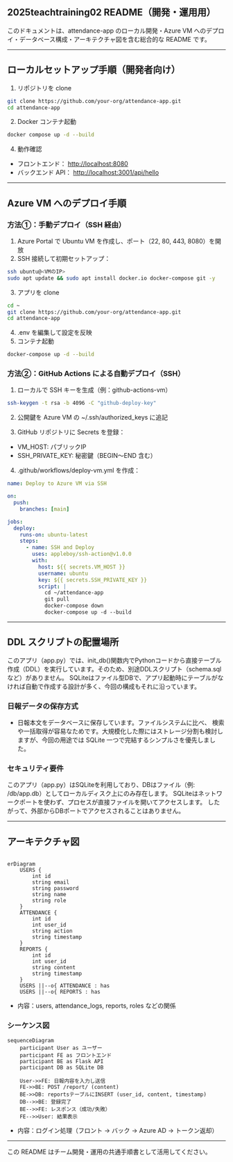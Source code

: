 ## 2025teachtraining02 README（開発・運用用）

このドキュメントは、attendance-app のローカル開発・Azure VM へのデプロイ・データベース構成・アーキテクチャ図を含む総合的な README です。

---

##  ローカルセットアップ手順（開発者向け）

1. リポジトリを clone

```bash
git clone https://github.com/your-org/attendance-app.git
cd attendance-app
```


2. Docker コンテナ起動

```bash
docker compose up -d --build
```

4. 動作確認

* フロントエンド： [http://localhost:8080](http://localhost:8080)
* バックエンド API： [http://localhost:3001/api/hello](http://localhost:3001/api/hello)

---

##  Azure VM へのデプロイ手順

### 方法①：手動デプロイ（SSH 経由）

1. Azure Portal で Ubuntu VM を作成し、ポート（22, 80, 443, 8080）を開放
2. SSH 接続して初期セットアップ：

```bash
ssh ubuntu@<VMのIP>
sudo apt update && sudo apt install docker.io docker-compose git -y
```

3. アプリを clone

```bash
cd ~
git clone https://github.com/your-org/attendance-app.git
cd attendance-app
```

4. .env を編集して設定を反映
5. コンテナ起動

```bash
docker-compose up -d --build
```

### 方法②：GitHub Actions による自動デプロイ（SSH）

1. ローカルで SSH キーを生成（例：github-actions-vm）

```bash
ssh-keygen -t rsa -b 4096 -C "github-deploy-key"
```

2. 公開鍵を Azure VM の \~/.ssh/authorized\_keys に追記

3. GitHub リポジトリに Secrets を登録：

* VM\_HOST: パブリックIP
* SSH\_PRIVATE\_KEY: 秘密鍵（BEGIN〜END 含む）

4. .github/workflows/deploy-vm.yml を作成：

```yaml
name: Deploy to Azure VM via SSH

on:
  push:
    branches: [main]

jobs:
  deploy:
    runs-on: ubuntu-latest
    steps:
      - name: SSH and Deploy
        uses: appleboy/ssh-action@v1.0.0
        with:
          host: ${{ secrets.VM_HOST }}
          username: ubuntu
          key: ${{ secrets.SSH_PRIVATE_KEY }}
          script: |
            cd ~/attendance-app
            git pull
            docker-compose down
            docker-compose up -d --build
```

---

##  DDL スクリプトの配置場所

このアプリ（app.py）では、init_db()関数内でPythonコードから直接テーブル作成（DDL）を実行しています。そのため、別途DDLスクリプト（schema.sqlなど）がありません。
SQLiteはファイル型DBで、アプリ起動時にテーブルがなければ自動で作成する設計が多く、今回の構成もそれに沿っています。

### 日報データの保存方式

- 日報本文をデータベースに保存しています。ファイルシステムに比べ、
検索や一括取得が容易なためです。大規模化した際にはストレージ分割も検討しますが、今回の用途では SQLite 一つで完結するシンプルさを優先しました。

### セキュリティ要件
このアプリ（app.py）はSQLiteを利用しており、DBはファイル（例: /db/app.db）としてローカルディスク上にのみ存在します。
SQLiteはネットワークポートを使わず、プロセスが直接ファイルを開いてアクセスします。
したがって、外部からDBポートでアクセスされることはありません。

---

##  アーキテクチャ図
```mermaid

erDiagram
    USERS {
        int id
        string email
        string password
        string name
        string role
    }
    ATTENDANCE {
        int id
        int user_id
        string action
        string timestamp
    }
    REPORTS {
        int id
        int user_id
        string content
        string timestamp
    }
    USERS ||--o{ ATTENDANCE : has
    USERS ||--o{ REPORTS : has
```

* 内容：users, attendance\_logs, reports, roles などの関係

### シーケンス図

```mermaid
sequenceDiagram
    participant User as ユーザー
    participant FE as フロントエンド
    participant BE as Flask API
    participant DB as SQLite DB

    User->>FE: 日報内容を入力し送信
    FE->>BE: POST /report/ (content)
    BE->>DB: reportsテーブルにINSERT (user_id, content, timestamp)
    DB-->>BE: 登録完了
    BE-->>FE: レスポンス（成功/失敗）
    FE-->>User: 結果表示
```


* 内容：ログイン処理（フロント → バック → Azure AD → トークン返却）

---

この README はチーム開発・運用の共通手順書として活用してください。
